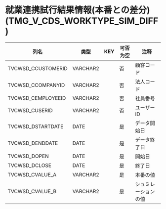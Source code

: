 # 就業連携試行結果情報(本番との差分)(TMG_V_CDS_WORKTYPE_SIM_DIFF)
| 列名   | 类型   | KEY  | 可否为空 | 注释   |
| ---- | ---- | ---- | ---- | ---- |
|TVCWSD_CCUSTOMERID|VARCHAR2||否|顧客コード|
|TVCWSD_CCOMPANYID|VARCHAR2||否|法人コード|
|TVCWSD_CEMPLOYEEID|VARCHAR2||否|社員番号|
|TVCWSD_CUSERID|VARCHAR2||否|ユーザーID|
|TVCWSD_DSTARTDATE|DATE||是|データ開始日|
|TVCWSD_DENDDATE|DATE||是|データ終了日|
|TVCWSD_DOPEN|DATE||是|開始日|
|TVCWSD_DCLOSE|DATE||是|終了日|
|TVCWSD_CVALUE_A|VARCHAR2||是|本番の値|
|TVCWSD_CVALUE_B|VARCHAR2||是|シュミレーションの値|
